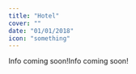 ```yaml
---
title: "Hotel"
cover: ""
date: "01/01/2018"
icon: "something"
---
```


Info coming soon!Info coming soon!
